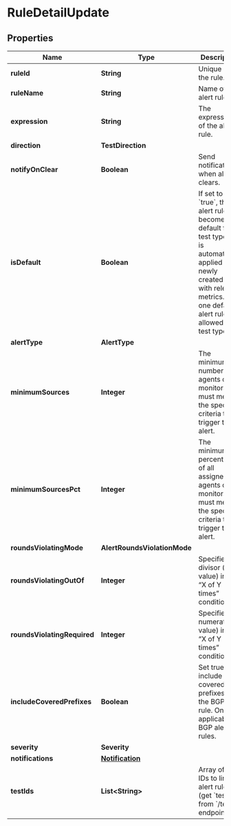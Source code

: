 

# RuleDetailUpdate


## Properties

| Name | Type | Description | Notes |
|------------ | ------------- | ------------- | -------------|
|**ruleId** | **String** | Unique ID of the rule. |  [optional] [readonly] |
|**ruleName** | **String** | Name of the alert rule. |  |
|**expression** | **String** | The expression of the alert rule. |  |
|**direction** | **TestDirection** |  |  [optional] |
|**notifyOnClear** | **Boolean** | Send notification when alert clears. |  [optional] |
|**isDefault** | **Boolean** | If set to &#x60;true&#x60;, this alert rule becomes the default for its test type and is automatically applied to newly created tests with relevant metrics. Only one default alert rule is allowed per test type. |  [optional] |
|**alertType** | **AlertType** |  |  |
|**minimumSources** | **Integer** | The minimum number of agents or monitors that must meet the specified criteria to trigger the alert. |  [optional] |
|**minimumSourcesPct** | **Integer** | The minimum percentage of all assigned agents or monitors that must meet the specified criteria to trigger the alert. |  [optional] |
|**roundsViolatingMode** | **AlertRoundsViolationMode** |  |  [optional] |
|**roundsViolatingOutOf** | **Integer** | Specifies the divisor (y value) in the “X of Y times” condition. |  |
|**roundsViolatingRequired** | **Integer** | Specifies the numerator (x value) in the “X of Y times” condition. |  |
|**includeCoveredPrefixes** | **Boolean** | Set true to include covered prefixes in the BGP alert rule. Only applicable to BGP alert rules. |  [optional] |
|**severity** | **Severity** |  |  [optional] |
|**notifications** | [**Notification**](Notification.md) |  |  [optional] |
|**testIds** | **List&lt;String&gt;** | Array of test IDs to link to alert rule (get &#x60;testId&#x60; from &#x60;/tests&#x60; endpoint). |  [optional] |



